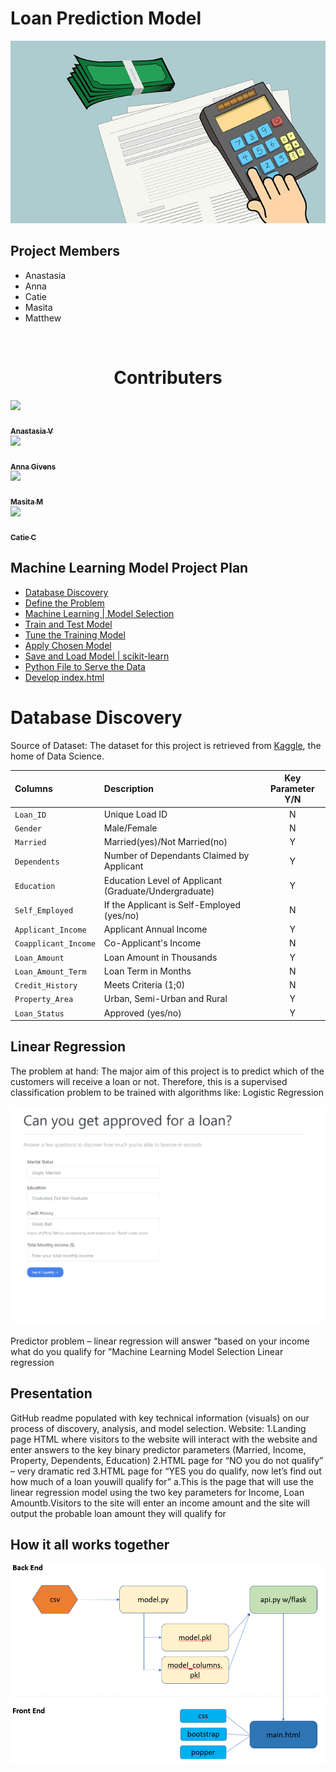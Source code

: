 # Loan Prediction Model 
![account](Images/account.jpg)

## Project Members
* Anastasia
* Anna
* Catie
* Masita 
* Matthew
<br>

<h1 align="center"> ️Contributers </h1>

 [<img src="https://avatars0.githubusercontent.com/u/61332049?s=400&v=4" width="100px;"/><br /><br /><sub><b>Anastasia V</b></sub>](https://github.com/AnastasiaRV)<br /> 
 [<img src="https://avatars1.githubusercontent.com/u/61209602?s=460&u=5dbd7647e94f58132f5f6e0274767e98fc11bd94&v=4" width="100px;"/><br /><br /><sub><b>Anna Givens</b></sub>](https://github.com/heyannag)<br /> 
 [<img src="https://avatars3.githubusercontent.com/u/60247306?s=400&u=ae1efcb5e0637cdd4a2afe1c7ab45c9e7eb20bd6&v=4" width="100px;"/><br /><br /><sub><b> Masita M </b></sub>](https://github.com/masitamohamad)<br /> 
[<img src="https://avatars0.githubusercontent.com/u/61070215?s=400&v=4" width="100px;"/><br /><br /><sub><b> Catie C </b></sub>](https://github.com/csidneyclark)<br /> 

## Machine Learning Model Project Plan 

* [Database Discovery](#DatabaseDiscovery)
* [Define the Problem](#DefinetheProblem)  
* [Machine Learning | Model Selection](#MachineLearningmodelselection)
* [Train and Test Model](#TrainandTestModel)
* [Tune the Training Model](#TunetheTrainingModel)
* [Apply Chosen Model](#ApplyChosenModel)
* [Save and Load Model | scikit-learn](#SaveandLoadModelscikit-learn)
* [Python File to Serve the Data](#PythonFiletoServetheData)
* [Develop index.html](#Developindex.html)

# Database Discovery 
Source of Dataset: The dataset for this project is retrieved from [Kaggle](https://www.kaggle.com/altruistdelhite04/loan-prediction-problem-dataset), the home of Data Science. 



Columns | Description | Key Parameter Y/N
:-----|:----- |:-----:
`Loan_ID` | Unique Load ID | N
`Gender` | Male/Female | N
`Married`| Married(yes)/Not Married(no) | Y
`Dependents`| Number of Dependants Claimed by Applicant | Y
`Education` | Education Level of Applicant (Graduate/Undergraduate) | Y
`Self_Employed`| If the Applicant is Self-Employed (yes/no) | N
`Applicant_Income` | Applicant Annual Income | Y
`Coapplicant_Income` | Co-Applicant's Income | N
`Loan_Amount`| Loan Amount in Thousands | Y
`Loan_Amount_Term` | Loan Term in Months | N
`Credit_History`| Meets Criteria (1;0) | N
`Property_Area` | Urban, Semi-Urban and Rural | Y
`Loan_Status` | Approved (yes/no) | Y

## Linear Regression 
The problem at hand: The major aim of this project is to predict which of the customers will receive a loan or not. Therefore, this is a supervised classification problem to be trained with algorithms like:
Logistic Regression

![loan_predictor](Images/loan_predictor.gif)


Predictor problem – linear regression will answer “based on your income what do you qualify for ”Machine Learning Model Selection
Linear regression


## Presentation
GitHub readme populated with key technical information (visuals) on our process of discovery, analysis, and model selection.
Website:
1.Landing page HTML where visitors to the website will interact with the website and enter answers to the key binary predictor parameters (Married, Income, Property, Dependents, Education) 
2.HTML page for “NO you do not qualify” – very dramatic red
3.HTML page for “YES you do qualify, now let’s find out how much of a loan youwill qualify for”
a.This is the page that will use the linear regression model using the two key parameters for Income, Loan Amountb.Visitors to the site will enter an income amount and the site will output the probable loan amount they will qualify for

## How it all works together
![image.png](Images/process_diagram.png)
